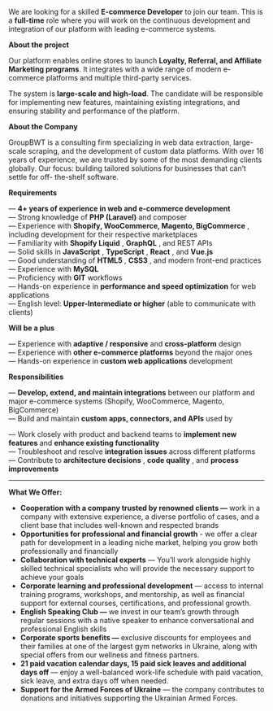 We are looking for a skilled **E-commerce Developer** to join our team. This
is a **full-time** role where you will work on the continuous development and
integration of our platform with leading e-commerce systems.

**About the project**

Our platform enables online stores to launch **Loyalty, Referral, and
Affiliate Marketing programs**. It integrates with a wide range of modern
e-commerce platforms and multiple third-party services.

The system is **large-scale and high-load**. The candidate will be responsible
for implementing new features, maintaining existing integrations, and ensuring
stability and performance of the platform.

**About the Company**

GroupBWT is a consulting firm specializing in web data extraction, large-scale
scraping, and the development of custom data platforms. With over 16 years of
experience, we are trusted by some of the most demanding clients globally. Our
focus: building tailored solutions for businesses that can’t settle for off-
the-shelf software.

**Requirements**

— **4+ years of experience in web and e-commerce development**  
— Strong knowledge of **PHP (Laravel)** and composer  
— Experience with **Shopify, WooCommerce, Magento, BigCommerce** , including
development for their respective marketplaces  
— Familiarity with **Shopify Liquid** , **GraphQL** , and REST APIs  
— Solid skills in **JavaScript** , **TypeScript** , **React** , and **Vue.js**  
— Good understanding of **HTML5** , **CSS3** , and modern front-end practices  
— Experience with **MySQL**  
— Proficiency with **GIT** workflows  
— Hands-on experience in **performance and speed optimization** for web
applications  
— English level: **Upper-Intermediate or higher** (able to communicate with
clients)

**Will be a plus**

— Experience with **adaptive / responsive** and **cross-platform** design  
— Experience with **other e-commerce platforms** beyond the major ones  
— Hands-on experience in **custom web applications** development

**Responsibilities**

— **Develop, extend, and maintain integrations** between our platform and
major e-commerce systems (Shopify, WooCommerce, Magento, BigCommerce)  
— Build and maintain **custom apps, connectors, and APIs** used by

— Work closely with product and backend teams to **implement new features**
and **enhance existing functionality**  
— Troubleshoot and resolve **integration issues** across different platforms  
— Contribute to **architecture decisions** , **code quality** , and **process
improvements**

****

**What We Offer:**

  * **Cooperation with a company trusted by renowned clients —** work in a company with extensive experience, a diverse portfolio of cases, and a client base that includes well-known and respected brands
  * **Opportunities for professional and financial growth** \- we offer a clear path for development in a leading niche market, helping you grow both professionally and financially
  * **Collaboration with technical experts** — You’ll work alongside highly skilled technical specialists who will provide the necessary support to achieve your goals 
  * **Corporate learning and professional development** — access to internal training programs, workshops, and mentorship, as well as financial support for external courses, certifications, and professional growth.
  * **English Speaking Club —** we invest in our team’s growth through regular sessions with a native speaker to enhance conversational and professional English skills
  * **Corporate sports benefits —** exclusive discounts for employees and their families at one of the largest gym networks in Ukraine, along with special offers from our wellness and fitness partners.
  * **21 paid vacation calendar days, 15 paid sick leaves and additional days off** — enjoy a well-balanced work-life schedule with paid vacation, sick leave, and extra days off when needed.
  * **Support for the Armed Forces of Ukraine** — the company contributes to donations and initiatives supporting the Ukrainian Armed Forces.